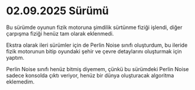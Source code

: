 # 02.09.2025 Sürümü
<p>Bu sürümde oyunun fizik motoruna şimdilik sürtünme fiziği işlendi, diğer çarpışma fiziği henüz tam olarak eklenmedi.</p>
<p>Ekstra olarak ileri sürümler için de Perlin Noise sınıfı oluşturdum, bu ileride fizik motorunun bitip oyundaki şehir ve çevre detaylarını oluşturmak için yaptım.</p>
<p>Perlin Noise sınıfı henüz bitmiş diyemem, çünkü bu sürümdeki Perlin Noise sadece konsolda çıktı veriyor, henüz bir dünya oluşturacak algoritma eklemedim.</p>
